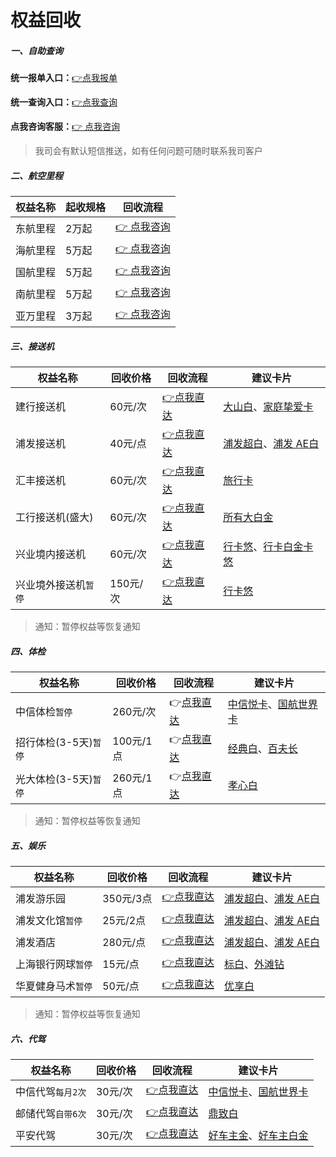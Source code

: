 # 权益回收

##### 一、自助查询

**统一报单入口：**[👉点我报单](http://u.zjkm.xyz/xGzEF)

**统一查询入口：**[👉点我查询](http://u.zjkm.xyz/Cr7RF)

**点我咨询客服：**[👉 点我咨询](http://u.zjkmkj.com/unVf1)

> 我司会有默认短信推送，如有任何问题可随时联系我司客户

##### 二、航空里程


| 权益名称 | 起收规格 | 回收流程                                 |
| -------- | -------- | ---------------------------------------- |
| 东航里程 | 2万起    | [👉 点我咨询](http://u.zjkmkj.com/unVf1) |
| 海航里程 | 5万起    | [👉 点我咨询](http://u.zjkmkj.com/unVf1) |
| 国航里程 | 5万起    | [👉 点我咨询](http://u.zjkmkj.com/unVf1) |
| 南航里程 | 5万起    | [👉 点我咨询](http://u.zjkmkj.com/unVf1) |
| 亚万里程 | 3万起    | [👉 点我咨询](http://u.zjkmkj.com/unVf1) |

##### 三、接送机


| 权益名称             | 回收价格 | 回收流程                                        | 建议卡片                                                                         |
| -------------------- | -------- | ----------------------------------------------- | -------------------------------------------------------------------------------- |
| 建行接送机           | 60元/次  | [👉点我直达](activity/jhqyhs.md#建行接送机)     | [大山白](bank/jsyh.md#建行尊享白金卡)、[家庭挚爱卡](bank/jsyh.md#龙卡家庭挚爱卡) |
| 浦发接送机           | 40元/点  | [👉点我直达](activity/pfqyhs.md#浦发接送机)     | [浦发超白](bank/pfyh.md#美运超白金卡)、[浦发 AE白](bank/pfyh.md#美运白金卡)      |
| 汇丰接送机           | 60元/次  | [👉点我直达](activity/hfqyhs.md#汇丰接送机)     | [旅行卡](bank/hfyh.md#汇丰旅行卡)                                                |
| 工行接送机(盛大)     | 60元/次  | [👉点我直达](activity/gsqyhs.md#工商接送机)     | [所有大白金](bank/gsyh.md)                                                       |
| 兴业境内接送机       | 60元/次  | [👉点我直达](activity/xyqyhs.md#兴业境内接送机) | [行卡悠](bank/xyyh.md)、[行卡白金卡悠](bank/xyyh.md#行卡白金卡悠])               |
| 兴业境外接送机`暂停` | 150元/次 | [👉点我直达](activity/xyqyhs.md#兴业境外接送机) | [行卡悠](bank/xyyh.md#行卡白金卡(悠))                                            |

> 通知：暂停权益等恢复通知

##### 四、体检


| 权益名称              | 回收价格  | 回收流程                                  | 建议卡片                                                                     |
| --------------------- | --------- | ----------------------------------------- | ---------------------------------------------------------------------------- |
| 中信体检`暂停`        | 260元/次  | 👉[点我直达](activity/zxqyhs.md#中信体检) | [中信悦卡](bank/zxyh.md#中信悦卡)、[国航世界卡](bank/zxyh.md#国航世界卡)     |
| 招行体检(3-5天)`暂停` | 100元/1点 | 👉[点我直达](activity/zhqyhs.md#招行体检) | [经典白](bank/zsyh.md#招行经典白金卡)、[百夫长](bank/zsyh.md#招行美运白金卡) |
| 光大体检(3-5天)`暂停` | 260元/1点 | 👉[点我直达](activity/gdqyhs.md#光大体检) | [孝心白](bank/gdyh.md#孝心卓越白金卡)                                        |

> 通知：暂停权益等恢复通知

##### 五、娱乐


| 权益名称           | 回收价格  | 回收流程                                    | 建议卡片                                                                    |
| ------------------ | --------- | ------------------------------------------- | --------------------------------------------------------------------------- |
| 浦发游乐园         | 350元/3点 | [👉点我直达](activity/pfqyhs.md#浦发游乐园) | [浦发超白](bank/pfyh.md#美运超白金卡)、[浦发 AE白](bank/pfyh.md#美运白金卡) |
| 浦发文化馆`暂停`   | 25元/2点  | [👉点我直达](activity/pfqyhs.md#浦发文化馆) | [浦发超白](bank/pfyh.md#美运超白金卡)、[浦发 AE白](bank/pfyh.md#美运白金卡) |
| 浦发酒店           | 280元/点  | [👉点我直达](activity/pfqyhs.md#浦发酒店)   | [浦发超白](bank/pfyh.md#美运超白金卡)、[浦发 AE白](bank/pfyh.md#美运白金卡) |
| 上海银行网球`暂停` | 15元/点   | [👉点我直达](activity/ycqyhs.md#邮储运动)   | [标白](bank/shyh.md#标准白金卡)、[外滩钻](bank/shyh.md#标准钻石卡)          |
| 华夏健身马术`暂停` | 50元/点   | [👉点我直达](activity/ycqyhs.md#邮储运动)   | [优享白](bank/hxyh.md#华夏优享白金信用卡)                                   |

> 通知：暂停权益等恢复通知

##### 六、代驾


| 权益名称          | 回收价格 | 回收流程                                  | 建议卡片                                                                             |
| ----------------- | -------- | ----------------------------------------- | ------------------------------------------------------------------------------------ |
| 中信代驾`每月2次` | 30元/次  | [👉点我直达](activity/zxqyhs.md#中信代驾) | [中信悦卡](bank/zxyh.md#中信悦卡)、[国航世界卡](bank/zxyh.md#国航世界卡)             |
| 邮储代驾`自带6次` | 30元/次  | [👉点我直达](activity/ycqyhs.md#邮储代驾) | [鼎致白](bank/ycyh.md#鼎致白金卡)                                                    |
| 平安代驾          | 30元/次  | [👉点我直达](activity/paqyhs.md#平安代驾) | [好车主金](bank/payh.md#平安好车主金卡)、[好车主白金](bank/payh.md#平安好车主白金卡) |
